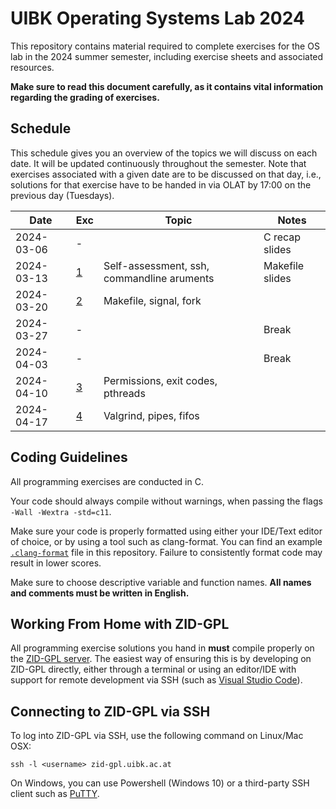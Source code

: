 # UIBK Operating Systems Lab 2024

This repository contains material required to complete exercises for the OS lab in the 2024 summer semester, including exercise sheets and associated resources.

**Make sure to read this document carefully, as it contains vital information regarding the grading of exercises.**

## Schedule

This schedule gives you an overview of the topics we will discuss on each date. It will be updated continuously throughout the semester.
Note that exercises associated with a given date are to be discussed on that day, i.e., solutions for that exercise have to be handed in via OLAT by 17:00 on the previous day (Tuesdays).

| Date       | Exc              | Topic                                                 | Notes               |
| ---------- | ---------------- | -------------------------------------                 | ------------------- |
| 2024-03-06 | -                |                                                       | C recap slides      |
| 2024-03-13 | [1](exercise01/) | Self-assessment, ssh, commandline aruments            | Makefile slides     |
| 2024-03-20 | [2](exercise02/) | Makefile, signal, fork                                |                     |
| 2024-03-27 | -                |                                                       | Break               |
| 2024-04-03 | -                |                                                       | Break               |
| 2024-04-10 | [3](exercise03/) | Permissions, exit codes, pthreads                     |                     |
| 2024-04-17 | [4](exercise04/) | Valgrind, pipes, fifos                                |                     |

## Coding Guidelines

All programming exercises are conducted in C.

Your code should always compile without warnings, when passing the flags `-Wall -Wextra -std=c11`.

Make sure your code is properly formatted using either your IDE/Text editor of choice, or by using a tool such as clang-format.
You can find an example [`.clang-format`](.clang-format) file in this repository.
Failure to consistently format code may result in lower scores.

Make sure to choose descriptive variable and function names.
**All names and comments must be written in English.**

## Working From Home with ZID-GPL

All programming exercise solutions you hand in **must** compile properly on the [ZID-GPL server](https://www.uibk.ac.at/zid/systeme/linux/lpccs_4/benutzeranleitung_zid-gpl.html).
The easiest way of ensuring this is by developing on ZID-GPL directly, either through a terminal or using an editor/IDE with support for remote development via SSH (such as [Visual Studio Code](https://code.visualstudio.com/docs/remote/ssh)).

## Connecting to ZID-GPL via SSH

To log into ZID-GPL via SSH, use the following command on Linux/Mac OSX:

`ssh -l <username> zid-gpl.uibk.ac.at`

On Windows, you can use Powershell (Windows 10) or a third-party SSH client
such as [PuTTY](https://www.putty.org/).
